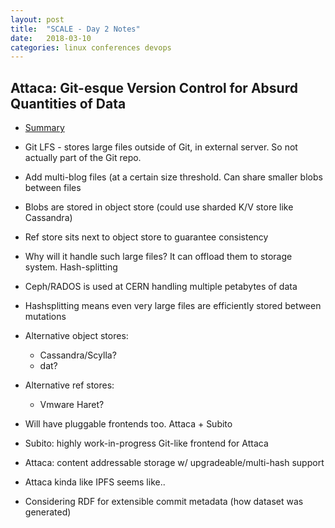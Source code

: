 ```yaml
---
layout: post
title:  "SCALE - Day 2 Notes"
date:   2018-03-10
categories: linux conferences devops
---
```


## Attaca: Git-esque Version Control for Absurd Quantities of Data ##
* [Summary][attaca-summary]

* Git LFS - stores large files outside of Git, in external server. So not
  actually part of the Git repo.
* Add multi-blog files (at a certain size threshold. Can share smaller blobs
  between files
* Blobs are stored in object store (could use sharded K/V store like Cassandra)
* Ref store sits next to object store to guarantee consistency
* Why will it handle such large files? It can offload them to storage system.
  Hash-splitting
* Ceph/RADOS is used at CERN handling multiple petabytes of data
* Hashsplitting means even very large files are efficiently stored between
  mutations
* Alternative object stores:
    * Cassandra/Scylla?
    * dat?
* Alternative ref stores:
    * Vmware Haret?
* Will have pluggable frontends too. Attaca + Subito
* Subito: highly work-in-progress Git-like frontend for Attaca
* Attaca: content addressable storage w/ upgradeable/multi-hash support
* Attaca kinda like IPFS seems like..
* Considering RDF for extensible commit metadata (how dataset was generated)

[attaca-summary]:https://www.socallinuxexpo.org/scale/16x/presentations/attaca-git-esque-version-control-absurd-quantities-data-rust
